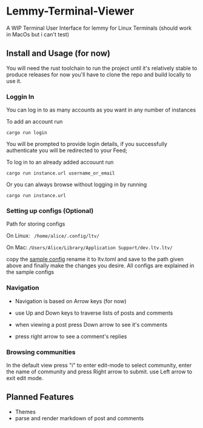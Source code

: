 # Lemmy-Terminal-Viewer

A WIP  Terminal User Interface for lemmy for Linux Terminals (should work in MacOs but i can't test)

## Install and Usage (for now)

You will need the rust toolchain to run the project until it's relatively stable to produce releases
for now you'll have to clone the repo and build locally to use it.

### Loggin In

You can log in to as many accounts as you want in any number of instances

To add an account run

```
cargo run login
```
You will be prompted to provide login details, if you successfully authenticate you will be redirected to your Feed;

To log in to an already added accouunt run
```
cargo run instance.url username_or_email
```

Or you can always browse without logging in by running
```
cargo run instance.url
```

### Setting up configs (Optional)
Path for storing configs

On Linux: ``` /home/alice/.config/ltv/```

On Mac: 
```/Users/Alice/Library/Application Support/dev.ltv.ltv/```

copy the [sample config](ltv.sample.toml) rename it to ltv.toml and save to the path given above
and finally make the changes you desire. All configs are explained in the sample configs 

### Navigation

- Navigation is based on Arrow keys (for now)

- use Up and Down keys to traverse lists of posts and comments

- when viewing a post press Down arrow to see it's comments

- press right arrow to see a comment's replies

### Browsing communities

In the default view press "i" to enter edit-mode to select community, enter the name of community and press Right arrow to submit. use Left arrow to exit edit mode.

## Planned Features
-  Themes
-  parse and render markdown of post and comments
